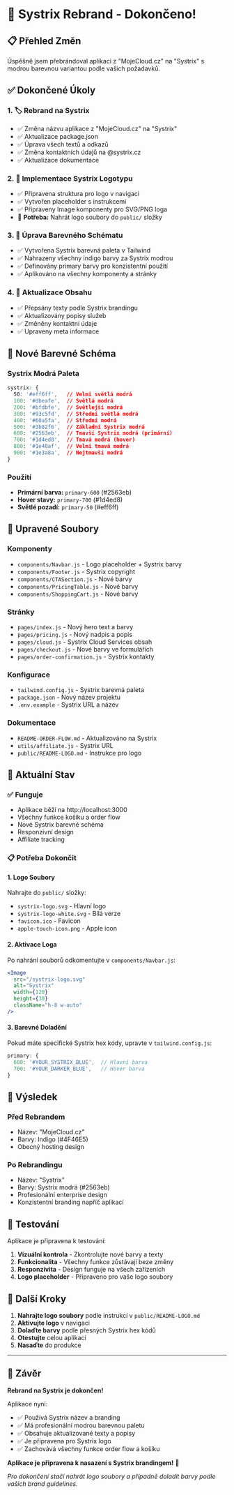 # 🎨 Systrix Rebrand - Dokončeno!

## 📋 Přehled Změn

Úspěšně jsem přebrándoval aplikaci z "MojeCloud.cz" na "Systrix" s modrou barevnou variantou podle vašich požadavků.

## ✅ Dokončené Úkoly

### 1. 🏷️ Rebrand na Systrix
- ✅ Změna názvu aplikace z "MojeCloud.cz" na "Systrix"
- ✅ Aktualizace package.json
- ✅ Úprava všech textů a odkazů
- ✅ Změna kontaktních údajů na @systrix.cz
- ✅ Aktualizace dokumentace

### 2. 🎨 Implementace Systrix Logotypu
- ✅ Připravena struktura pro logo v navigaci
- ✅ Vytvořen placeholder s instrukcemi
- ✅ Připraveny Image komponenty pro SVG/PNG loga
- 📁 **Potřeba:** Nahrát logo soubory do `public/` složky

### 3. 🎯 Úprava Barevného Schématu
- ✅ Vytvořena Systrix barevná paleta v Tailwind
- ✅ Nahrazeny všechny indigo barvy za Systrix modrou
- ✅ Definovány primary barvy pro konzistentní použití
- ✅ Aplikováno na všechny komponenty a stránky

### 4. 📝 Aktualizace Obsahu
- ✅ Přepsány texty podle Systrix brandingu
- ✅ Aktualizovány popisy služeb
- ✅ Změněny kontaktní údaje
- ✅ Upraveny meta informace

## 🎨 Nové Barevné Schéma

### Systrix Modrá Paleta
```css
systrix: {
  50: '#eff6ff',   // Velmi světlá modrá
  100: '#dbeafe',  // Světlá modrá
  200: '#bfdbfe',  // Světlejší modrá
  300: '#93c5fd',  // Střední světlá modrá
  400: '#60a5fa',  // Střední modrá
  500: '#3b82f6',  // Základní Systrix modrá
  600: '#2563eb',  // Tmavší Systrix modrá (primární)
  700: '#1d4ed8',  // Tmavá modrá (hover)
  800: '#1e40af',  // Velmi tmavá modrá
  900: '#1e3a8a',  // Nejtmavší modrá
}
```

### Použití
- **Primární barva:** `primary-600` (#2563eb)
- **Hover stavy:** `primary-700` (#1d4ed8)
- **Světlé pozadí:** `primary-50` (#eff6ff)

## 📁 Upravené Soubory

### Komponenty
- `components/Navbar.js` - Logo placeholder + Systrix barvy
- `components/Footer.js` - Systrix copyright
- `components/CTASection.js` - Nové barvy
- `components/PricingTable.js` - Nové barvy
- `components/ShoppingCart.js` - Nové barvy

### Stránky
- `pages/index.js` - Nový hero text a barvy
- `pages/pricing.js` - Nový nadpis a popis
- `pages/cloud.js` - Systrix Cloud Services obsah
- `pages/checkout.js` - Nové barvy ve formulářích
- `pages/order-confirmation.js` - Systrix kontakty

### Konfigurace
- `tailwind.config.js` - Systrix barevná paleta
- `package.json` - Nový název projektu
- `.env.example` - Systrix URL a název

### Dokumentace
- `README-ORDER-FLOW.md` - Aktualizováno na Systrix
- `utils/affiliate.js` - Systrix URL
- `public/README-LOGO.md` - Instrukce pro logo

## 🚀 Aktuální Stav

### ✅ Funguje
- Aplikace běží na http://localhost:3000
- Všechny funkce košíku a order flow
- Nové Systrix barevné schéma
- Responzivní design
- Affiliate tracking

### 📋 Potřeba Dokončit

#### 1. Logo Soubory
Nahrajte do `public/` složky:
- `systrix-logo.svg` - Hlavní logo
- `systrix-logo-white.svg` - Bílá verze
- `favicon.ico` - Favicon
- `apple-touch-icon.png` - Apple icon

#### 2. Aktivace Loga
Po nahrání souborů odkomentujte v `components/Navbar.js`:
```jsx
<Image 
  src="/systrix-logo.svg" 
  alt="Systrix" 
  width={120} 
  height={30}
  className="h-8 w-auto"
/>
```

#### 3. Barevné Doladění
Pokud máte specifické Systrix hex kódy, upravte v `tailwind.config.js`:
```js
primary: {
  600: '#YOUR_SYSTRIX_BLUE',  // Hlavní barva
  700: '#YOUR_DARKER_BLUE',   // Hover barva
}
```

## 🎯 Výsledek

### Před Rebrandem
- Název: "MojeCloud.cz"
- Barvy: Indigo (#4F46E5)
- Obecný hosting design

### Po Rebrandingu
- Název: "Systrix"
- Barvy: Systrix modrá (#2563eb)
- Profesionální enterprise design
- Konzistentní branding napříč aplikací

## 📱 Testování

Aplikace je připravena k testování:
1. **Vizuální kontrola** - Zkontrolujte nové barvy a texty
2. **Funkcionalita** - Všechny funkce zůstávají beze změny
3. **Responzivita** - Design funguje na všech zařízeních
4. **Logo placeholder** - Připraveno pro vaše logo soubory

## 🔄 Další Kroky

1. **Nahrajte logo soubory** podle instrukcí v `public/README-LOGO.md`
2. **Aktivujte logo** v navigaci
3. **Dolaďte barvy** podle přesných Systrix hex kódů
4. **Otestujte** celou aplikaci
5. **Nasaďte** do produkce

---

## 🎉 Závěr

**Rebrand na Systrix je dokončen!** 

Aplikace nyní:
- ✅ Používá Systrix název a branding
- ✅ Má profesionální modrou barevnou paletu
- ✅ Obsahuje aktualizované texty a popisy
- ✅ Je připravena pro Systrix logo
- ✅ Zachovává všechny funkce order flow a košíku

**Aplikace je připravena k nasazení s Systrix brandingem!** 🚀

*Pro dokončení stačí nahrát logo soubory a případně doladit barvy podle vašich brand guidelines.*
